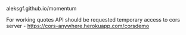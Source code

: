 aleksgf.github.io/momentum

For working quotes API should be requested temporary access to cors server - https://cors-anywhere.herokuapp.com/corsdemo